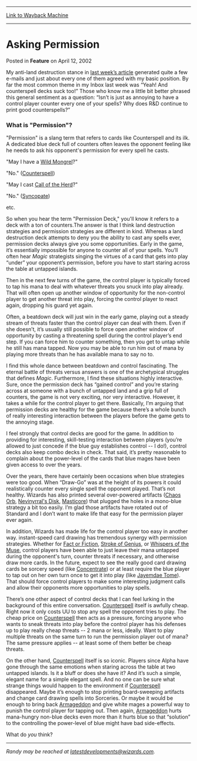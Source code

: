 
---
[Link to Wayback Machine](https://web.archive.org/web/20160216043928/http://magic.wizards.com/en/articles/archive/feature/asking-permission-2002-04-12)

[_metadata_:wayback_url]:- "http://magic.wizards.com/en/articles/archive/feature/asking-permission-2002-04-12"
[_metadata_:wayback_raw_url]:- "https://web.archive.org/web/20160216043928id_/http://magic.wizards.com/en/articles/archive/feature/asking-permission-2002-04-12"
[_metadata_:wayback_capture_timestamp]:- "2016-02-16 04:39:28+00:00"
[_metadata_:description]:- "My anti-land destruction stance in last week’s article generated quite a few e-mails and just about every one of them agreed with my basic position. By far the most common theme in my Inbox last week was “Yeah! And counterspell decks suck too!” Those who know me a little bit better phrased this general sentiment as a question: “Isn’t is just as annoying to have a control player counter every one of your spells? Why does R&D continue to print good counterspells?”"
[_metadata_:generator]:- "Drupal 7 (http://drupal.org)"
[_metadata_:publish_date]:- "2002-04-12"
---


Asking Permission
=================



 Posted in **Feature**
 on April 12, 2002 











My anti-land destruction stance in [last week’s article](http://archive.wizards.com/Magic/Magazine/Article.aspx?x=mtgcom/daily/rb14) generated quite a few e-mails and just about every one of them agreed with my basic position. By far the most common theme in my Inbox last week was “Yeah! And counterspell decks suck too!” Those who know me a little bit better phrased this general sentiment as a question: “Isn’t is just as annoying to have a control player counter every one of your spells? Why does R&D continue to print good counterspells?”


### What is "Permission"?


"Permission" is a slang term that refers to cards like Counterspell and its ilk. A dedicated blue deck full of counters often leaves the opponent feeling like he needs to ask his opponent's permission for every spell he casts.  
  

"May I have a [Wild Mongrel](http://gatherer.wizards.com/Pages/Card/Details.aspx?name=Wild+Mongrel)?"  

"No." ([Counterspell](http://gatherer.wizards.com/Pages/Card/Details.aspx?name=Counterspell))  

"May I cast [Call of the Herd](http://gatherer.wizards.com/Pages/Card/Details.aspx?name=Call+of+the+Herd)?"  

"No." ([Syncopate](http://gatherer.wizards.com/Pages/Card/Details.aspx?name=Syncopate))  

etc.  
  

So when you hear the term "Permission Deck," you'll know it refers to a deck with a ton of counters.The answer is that I think land destruction strategies and permission strategies are different in kind. Whereas a land destruction deck attempts to deny you the ability to cast any spells ever, permission decks always give you some opportunities. Early in the game, it’s essentially impossible for anyone to counter all of your spells. You’ll often hear *Magic* strategists singing the virtues of a card that gets into play “under” your opponent’s permission, before you have to start staring across the table at untapped islands.


Then in the next few turns of the game, the control player is typically forced to tap his mana to deal with whatever threats you snuck into play already. That will often open up another window of opportunity for the non-control player to get another threat into play, forcing the control player to react again, dropping his guard yet again.


Often, a beatdown deck will just win in the early game, playing out a steady stream of threats faster than the control player can deal with them. Even if she doesn’t, it’s usually still possible to force open another window of opportunity by casting a threatening spell during the control player’s end step. If you can force him to counter something, then you get to untap while he still has mana tapped. Now you may be able to run him out of mana by playing more threats than he has available mana to say no to.


I find this whole dance between beatdown and control fascinating. The eternal battle of threats versus answers is one of the archetypical struggles that defines *Magic*. Furthermore, I find these situations highly interactive. Sure, once the permission deck has “gained control” and you’re staring across at someone with a bunch of untapped land and a grip full of counters, the game is not very exciting, nor very interactive. However, it takes a while for the control player to get there. Basically, I’m arguing that permission decks are healthy for the game because there’s a whole bunch of really interesting interaction between the players before the game gets to the annoying stage.


I feel strongly that control decks are good for the game. In addition to providing for interesting, skill-testing interaction between players (you’re allowed to just concede if the blue guy establishes control -- I do!), control decks also keep combo decks in check. That said, it’s pretty reasonable to complain about the power-level of the cards that blue mages have been given access to over the years.


Over the years, there have certainly been occasions when blue strategies were too good. When “Draw-Go” was at the height of its powers it could realistically counter every single spell the opponent played. That’s not healthy. Wizards has also printed several over-powered artifacts ([Chaos Orb](http://gatherer.wizards.com/Pages/Card/Details.aspx?name=Chaos+Orb), [Nevinyrral's Disk](http://gatherer.wizards.com/Pages/Card/Details.aspx?name=Nevinyrral%27s+Disk), [Masticore](http://gatherer.wizards.com/Pages/Card/Details.aspx?name=Masticore)) that plugged the holes in a mono-blue strategy a bit too easily. I’m glad those artifacts have rotated out of Standard and I don’t want to make life that easy for the permission player ever again.


In addition, Wizards has made life for the control player too easy in another way. instant-speed card drawing has tremendous synergy with permission strategies. Whether for [Fact or Fiction](http://gatherer.wizards.com/Pages/Card/Details.aspx?name=Fact+or+Fiction), [Stroke of Genius](http://gatherer.wizards.com/Pages/Card/Details.aspx?name=Stroke+of+Genius), or [Whispers of the Muse](http://gatherer.wizards.com/Pages/Card/Details.aspx?name=Whispers+of+the+Muse), control players have been able to just leave their mana untapped during the opponent's turn, counter threats if necessary, and otherwise draw more cards. In the future, expect to see the really good card drawing cards be sorcery speed (like [Concentrate](http://gatherer.wizards.com/Pages/Card/Details.aspx?name=Concentrate)) or at least require the blue player to tap out on her own turn once to get it into play (like [Jayemdae Tome](http://gatherer.wizards.com/Pages/Card/Details.aspx?name=Jayemdae+Tome)). That should force control players to make some interesting judgment calls and allow their opponents more opportunities to play spells.


There’s one other aspect of control decks that I can feel lurking in the background of this entire conversation. [Counterspell](http://gatherer.wizards.com/Pages/Card/Details.aspx?name=Counterspell) itself is awfully cheap. Right now it only costs UU to stop any spell the opponent tries to play. The cheap price on [Counterspell](http://gatherer.wizards.com/Pages/Card/Details.aspx?name=Counterspell) then acts as a pressure, forcing anyone who wants to sneak threats into play before the control player has his defenses up to play really cheap threats -- 2 mana or less, ideally. Want to play multiple threats on the same turn to run the permission player out of mana? The same pressure applies -- at least some of them better be cheap threats.


On the other hand, [Counterspell](http://gatherer.wizards.com/Pages/Card/Details.aspx?name=Counterspell) itself is so iconic. Players since Alpha have gone through the same emotions when staring across the table at two untapped islands. Is it a bluff or does she have it? And it’s such a simple, elegant name for a simple elegant spell. And no one can be sure what strange things would happen to the environment if [Counterspell](http://gatherer.wizards.com/Pages/Card/Details.aspx?name=Counterspell) disappeared. Maybe it’s enough to stop printing board-sweeping artifacts and change card drawing spells into Sorceries. Or maybe it would be enough to bring back [Armageddon](http://gatherer.wizards.com/Pages/Card/Details.aspx?name=Armageddon) and give white mages a powerful way to punish the control player for tapping out. Then again, [Armageddon](http://gatherer.wizards.com/Pages/Card/Details.aspx?name=Armageddon) hurts mana-hungry non-blue decks even more than it hurts blue so that “solution” to the controlling the power-level of blue might have bad side-effects.


What do *you* think?




---

*Randy may be reached at latestdevelopments@wizards.com.*





